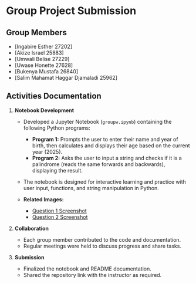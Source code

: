 # Group Project Submission

## Group Members

- [Ingabire Esther 27202]
- [Akize Israel 25883]
- [Umwali Belise 27229]
- [Uwase Honette 27628]
- [Bukenya Mustafa 26840]
- [Salim Mahamat Haggar Djamaladi 25962]

## Activities Documentation

1. **Notebook Development**

   - Developed a Jupyter Notebook (`groupw.ipynb`) containing the following Python programs:
     - **Program 1:** Prompts the user to enter their name and year of birth, then calculates and displays their age based on the current year (2025).
     - **Program 2:** Asks the user to input a string and checks if it is a palindrome (reads the same forwards and backwards), displaying the result.
   - The notebook is designed for interactive learning and practice with user input, functions, and string manipulation in Python.

   - **Related Images:**
     - [Question 1 Screenshot](qn1.png)
     - [Question 2 Screenshot](qn2.png)

2. **Collaboration**

   - Each group member contributed to the code and documentation.
   - Regular meetings were held to discuss progress and share tasks.

3. **Submission**
   - Finalized the notebook and README documentation.
   - Shared the repository link with the instructor as required.
